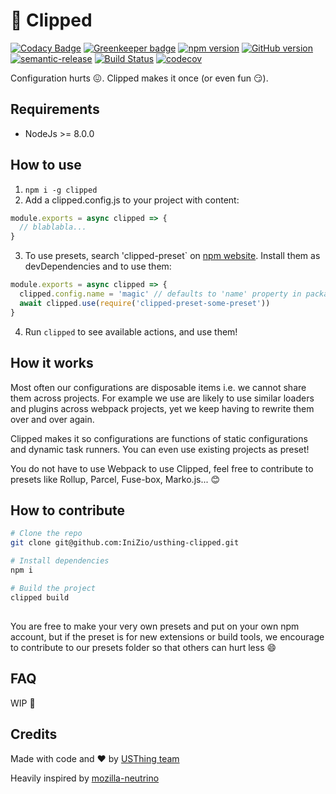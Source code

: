 # :paperclip: Clipped

[![Codacy Badge](https://api.codacy.com/project/badge/Grade/5aa76c8c90ca4d329317c9b401cf8a67)](https://www.codacy.com/app/digit4free/clipped?utm_source=github.com&utm_medium=referral&utm_content=clippedjs/clipped&utm_campaign=badger)
[![Greenkeeper badge](https://badges.greenkeeper.io/clippedjs/clipped.svg)](https://greenkeeper.io/)
[![npm version](https://badge.fury.io/js/clipped.svg)](https://badge.fury.io/js/clipped)
[![GitHub version](https://badge.fury.io/gh/IniZio%2Fusthing-clipped.svg)](https://badge.fury.io/gh/IniZio%2Fusthing-clipped)
[![semantic-release](https://img.shields.io/badge/%20%20%F0%9F%93%A6%F0%9F%9A%80-semantic--release-e10079.svg)](https://github.com/semantic-release/semantic-release)
[![Build Status](https://travis-ci.org/clippedjs/clipped.svg?branch=master)](https://travis-ci.org/clippedjs/clipped)
[![codecov](https://codecov.io/gh/clippedjs/clipped/branch/develop/graph/badge.svg)](https://codecov.io/gh/clippedjs/clipped)

Configuration hurts :confounded:. Clipped makes it once (or even fun :smirk:).

## Requirements
- NodeJs >= 8.0.0

## How to use
1. `npm i -g clipped`
2. Add a clipped.config.js to your project with content:
```js
module.exports = async clipped => {
  // blablabla...
}
```
3. To use presets, search 'clipped-preset` on [npm website](npmjs.com). Install them as devDependencies and to use them:
```js
module.exports = async clipped => {
  clipped.config.name = 'magic' // defaults to 'name' property in package.json
  await clipped.use(require('clipped-preset-some-preset'))
}
```
4. Run `clipped` to see available actions, and use them!

## How it works
Most often our configurations are disposable items i.e. we cannot share them across projects. For example we use are likely to use similar loaders and plugins across webpack projects, yet we keep having to rewrite them over and over again.

Clipped makes it so configurations are functions of static configurations and dynamic task runners. You can even use existing projects as preset!

You do not have to use Webpack to use Clipped, feel free to contribute to presets like Rollup, Parcel, Fuse-box, Marko.js... :blush:

## How to contribute
```bash
# Clone the repo
git clone git@github.com:IniZio/usthing-clipped.git

# Install dependencies
npm i

# Build the project
clipped build
```

##
You are free to make your very own presets and put on your own npm account, but if the preset is for new extensions or build tools, we encourage to contribute to our presets folder so that others can hurt less :smile:

## FAQ

WIP :construction:

## Credits
Made with code and :heart: by [USThing team](https://github.com/USThing)

Heavily inspired by [mozilla-neutrino](https://github.com/mozilla-neutrino/neutrino-dev)
